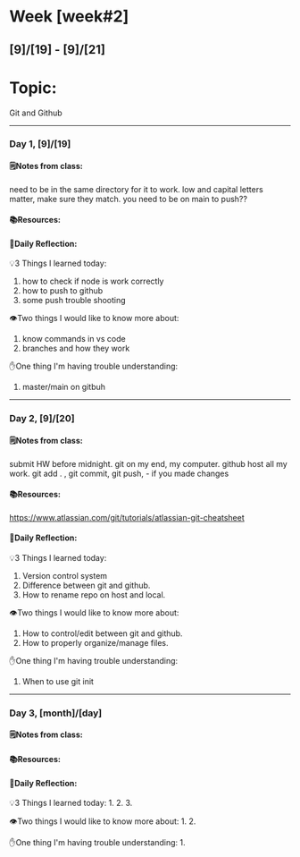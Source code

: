 # Week [week#2]
## [9]/[19] - [9]/[21]

# Topic:
Git and Github
___

### Day 1, [9]/[19]

#### 🗒️Notes from class:
need to be in the same directory for it to work.
low and capital letters matter, make sure they match.
you need to be on main to push??
#### 📚Resources:


#### 💭Daily Reflection:

💡3 Things I learned today:
1. how to check if node is work correctly
2. how to push to github
3. some push trouble shooting

👁️Two things I would like to know more about:
1. know commands in vs code
2. branches and how they work

✋One thing I'm having trouble understanding:
1. master/main on gitbuh


___

### Day 2, [9]/[20] 

#### 🗒️Notes from class:
submit HW before midnight.
git on my end, my computer. github host all my work.
git add . , git commit, git push, - if you made changes

#### 📚Resources:
https://www.atlassian.com/git/tutorials/atlassian-git-cheatsheet

#### 💭Daily Reflection:

💡3 Things I learned today:
1. Version control system
2. Difference between git and github.
3. How to rename repo on host and local.

👁️Two things I would like to know more about:
1. How to control/edit between git and github.
2. How to properly organize/manage files.

✋One thing I'm having trouble understanding:
1. When to use git init

___

### Day 3, [month]/[day]
#### 🗒️Notes from class:

#### 📚Resources:


#### 💭Daily Reflection:

💡3 Things I learned today:
1. 
2. 
3. 

👁️Two things I would like to know more about:
1. 
2. 

✋One thing I'm having trouble understanding:
1. 
 

